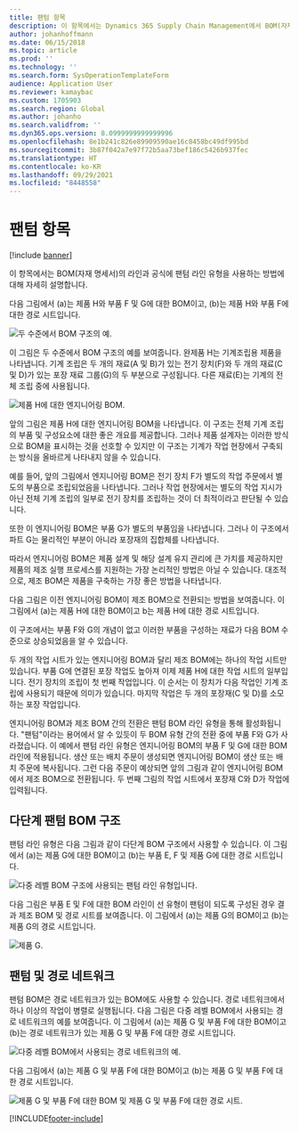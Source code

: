 ```yaml
---
title: 팬텀 항목
description: 이 항목에서는 Dynamics 365 Supply Chain Management에서 BOM(자재 명세서)의 라인과 공식에 팬텀 라인 유형을 사용하는 방법에 대해 자세히 설명합니다.
author: johanhoffmann
ms.date: 06/15/2018
ms.topic: article
ms.prod: ''
ms.technology: ''
ms.search.form: SysOperationTemplateForm
audience: Application User
ms.reviewer: kamaybac
ms.custom: 1705903
ms.search.region: Global
ms.author: johanho
ms.search.validfrom: ''
ms.dyn365.ops.version: 8.0999999999999996
ms.openlocfilehash: 8e1b241c826e89909590ae16c8458bc49df995bd
ms.sourcegitcommit: 3b87f042a7e97f72b5aa73bef186c5426b937fec
ms.translationtype: HT
ms.contentlocale: ko-KR
ms.lasthandoff: 09/29/2021
ms.locfileid: "8448558"
---
```

# <a name="phantom-items"></a>팬텀 항목

[!include [banner](../includes/banner.md)]

이 항목에서는 BOM(자재 명세서)의 라인과 공식에 팬텀 라인 유형을 사용하는 방법에 대해 자세히 설명합니다.

다음 그림에서 (a)는 제품 H와 부품 F 및 G에 대한 BOM이고, (b)는 제품 H와 부품 F에 대한 경로 시트입니다.

![두 수준에서 BOM 구조의 예.](media/product-H-part-F.png)

이 그림은 두 수준에서 BOM 구조의 예를 보여줍니다. 완제품 H는 기계조립용 제품을 나타냅니다. 기계 조립은 두 개의 재료(A 및 B)가 있는 전기 장치(F)와 두 개의 재료(C 및 D)가 있는 포장 재료 그룹(G)의 두 부분으로 구성됩니다. 다른 재료(E)는 기계의 전체 조립 중에 사용됩니다.

![제품 H에 대한 엔지니어링 BOM.](media/product-H-part-B.png)

앞의 그림은 제품 H에 대한 엔지니어링 BOM을 나타냅니다. 이 구조는 전체 기계 조립의 부품 및 구성요소에 대한 좋은 개요를 제공합니다. 그러나 제품 설계자는 이러한 방식으로 BOM을 표시하는 것을 선호할 수 있지만 이 구조는 기계가 작업 현장에서 구축되는 방식을 올바르게 나타내지 않을 수 있습니다.

예를 들어, 앞의 그림에서 엔지니어링 BOM은 전기 장치 F가 별도의 작업 주문에서 별도의 부품으로 조립되었음을 나타냅니다. 그러나 작업 현장에서는 별도의 작업 지시가 아닌 전체 기계 조립의 일부로 전기 장치를 조립하는 것이 더 최적이라고 판단될 수 있습니다.

또한 이 엔지니어링 BOM은 부품 G가 별도의 부품임을 나타냅니다. 그러나 이 구조에서 파트 G는 물리적인 부분이 아니라 포장재의 집합체를 나타냅니다.

따라서 엔지니어링 BOM은 제품 설계 및 해당 설계 유지 관리에 큰 가치를 제공하지만 제품의 제조 실행 프로세스를 지원하는 가장 논리적인 방법은 아닐 수 있습니다. 대조적으로, 제조 BOM은 제품을 구축하는 가장 좋은 방법을 나타냅니다.

다음 그림은 이전 엔지니어링 BOM이 제조 BOM으로 전환되는 방법을 보여줍니다. 이 그림에서 (a)는 제품 H에 대한 BOM이고 b는 제품 H에 대한 경로 시트입니다.

이 구조에서는 부품 F와 G의 개념이 없고 이러한 부품을 구성하는 재료가 다음 BOM 수준으로 상승되었음을 알 수 있습니다.

두 개의 작업 시트가 있는 엔지니어링 BOM과 달리 제조 BOM에는 하나의 작업 시트만 있습니다. 부품 G에 연결된 포장 작업도 높아져 이제 제품 H에 대한 작업 시트의 일부입니다. 전기 장치의 조립이 첫 번째 작업입니다. 이 순서는 이 장치가 다음 작업인 기계 조립에 사용되기 때문에 의미가 있습니다. 마지막 작업은 두 개의 포장재(C 및 D)를 소모하는 포장 작업입니다.

엔지니어링 BOM과 제조 BOM 간의 전환은 팬텀 BOM 라인 유형을 통해 활성화됩니다. "팬텀"이라는 용어에서 알 수 있듯이 두 BOM 유형 간의 전환 중에 부품 F와 G가 사라졌습니다. 이 예에서 팬텀 라인 유형은 엔지니어링 BOM의 부품 F 및 G에 대한 BOM 라인에 적용됩니다. 생산 또는 배치 주문이 생성되면 엔지니어링 BOM이 생산 또는 배치 주문에 복사됩니다. 그런 다음 주문이 예상되면 앞의 그림과 같이 엔지니어링 BOM에서 제조 BOM으로 전환됩니다. 두 번째 그림의 작업 시트에서 포장재 C와 D가 작업에 입력됩니다.

## <a name="multilevel-phantom-bom-structures"></a>다단계 팬텀 BOM 구조

팬텀 라인 유형은 다음 그림과 같이 다단계 BOM 구조에서 사용할 수 있습니다. 이 그림에서 (a)는 제품 G에 대한 BOM이고 (b)는 부품 E, F 및 제품 G에 대한 경로 시트입니다.

![다중 레벨 BOM 구조에 사용되는 팬텀 라인 유형입니다.](media/product-G-route-sheet-G.png)

다음 그림은 부품 E 및 F에 대한 BOM 라인이 선 유형이 팬텀이 되도록 구성된 경우 결과 제조 BOM 및 경로 시트를 보여줍니다. 이 그림에서 (a)는 제품 G의 BOM이고 (b)는 제품 G의 경로 시트입니다.

![제품 G.](media/product-G.png)

## <a name="phantom-and-route-network"></a>팬텀 및 경로 네트워크

팬텀 BOM은 경로 네트워크가 있는 BOM에도 사용할 수 있습니다. 경로 네트워크에서 하나 이상의 작업이 병렬로 실행됩니다. 다음 그림은 다중 레벨 BOM에서 사용되는 경로 네트워크의 예를 보여줍니다. 이 그림에서 (a)는 제품 G 및 부품 F에 대한 BOM이고 (b)는 경로 네트워크가 있는 제품 G 및 부품 F에 대한 경로 시트입니다.

![다중 레벨 BOM에서 사용되는 경로 네트워크의 예.](media/product-G-part-F.png)

다음 그림에서 (a)는 제품 G 및 부품 F에 대한 BOM이고 (b)는 제품 G 및 부품 F에 대한 경로 시트입니다.

![제품 G 및 부품 F에 대한 BOM 및 제품 G 및 부품 F에 대한 경로 시트.](media/product-G-part-F-with-route-sheet.png)


[!INCLUDE[footer-include](../../includes/footer-banner.md)]